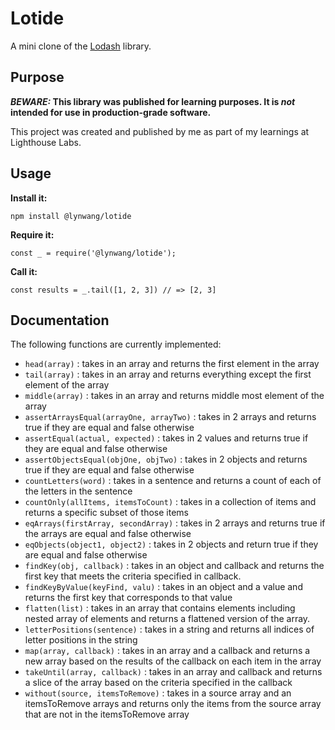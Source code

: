 # Lotide

A mini clone of the [Lodash](https://lodash.com) library.

## Purpose

**_BEWARE:_ This library was published for learning purposes. It is _not_ intended for use in production-grade software.**

This project was created and published by me as part of my learnings at Lighthouse Labs. 

## Usage

**Install it:**

`npm install @lynwang/lotide`

**Require it:**

`const _ = require('@lynwang/lotide');`

**Call it:**

`const results = _.tail([1, 2, 3]) // => [2, 3]`

## Documentation

The following functions are currently implemented:

*  `head(array)` : takes in an array and returns the first element in the array
*  `tail(array)` : takes in an array and returns everything except the first element of the array
*  `middle(array)` : takes in an array and returns middle most element of the array
*  `assertArraysEqual(arrayOne, arrayTwo)` : takes in 2 arrays and returns true if they are equal and false otherwise
*  `assertEqual(actual, expected)` : takes in 2 values and returns true if they are equal and false otherwise
*  `assertObjectsEqual(objOne, objTwo)` : takes in 2 objects and returns true if they are equal and false otherwise
*  `countLetters(word)` : takes in a sentence and returns a count of each of the letters in the sentence
*  `countOnly(allItems, itemsToCount)` : takes in a collection of items and returns a specific subset of those items
*  `eqArrays(firstArray, secondArray)` : takes in 2 arrays and returns true if the arrays are equal and false otherwise
*  `eqObjects(object1, object2)` : takes in 2 objects and return true if they are equal and false otherwise
*  `findKey(obj, callback)` : takes in an object and callback and returns the first key that meets the criteria specified in callback.
*  `findKeyByValue(keyFind, valu)` : takes in an object and a value and returns the first key that corresponds to that value
*  `flatten(list)` : takes in an array that contains elements including nested array of elements and returns a flattened version of the array.
*  `letterPositions(sentence)` : takes in a string and returns all indices of letter positions in the string
*  `map(array, callback)` : takes in an array and a callback and returns a new array based on the results of the callback on each item in the array
*  `takeUntil(array, callback)` : takes in an array and callback and returns a slice of the array based on the criteria specified in the callback
*  `without(source, itemsToRemove)` : takes in a source array and an itemsToRemove arrays and returns only the items from the source array that are not in the itemsToRemove array